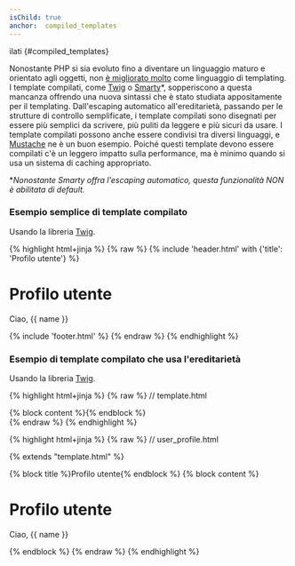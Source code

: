 ```yaml
---
isChild: true
anchor:  compiled_templates
---
```

ilati {#compiled_templates}

Nonostante PHP si sia evoluto fino a diventare un linguaggio maturo e orientato
agli oggetti, non [è migliorato molto][article_templating_engines] come
linguaggio di templating. I template compilati, come [Twig] o [Smarty]*,
sopperiscono a questa mancanza offrendo una nuova sintassi che è stato studiata
appositamente per il templating. Dall'escaping automatico all'ereditarietà,
passando per le strutture di controllo semplificate, i template compilati sono
disegnati per essere più semplici da scrivere, più puliti da leggere e più
sicuri da usare. I template compilati possono anche essere condivisi tra diversi
linguaggi, e [Mustache] ne è un buon esempio. Poiché questi template devono
essere compilati c'è un leggero impatto sulla performance, ma è minimo quando si
usa un sistema di caching appropriato.

**Nonostante Smarty offra l'escaping automatico, questa funzionalità NON è
abilitata di default.*

### Esempio semplice di template compilato

Usando la libreria [Twig].

{% highlight html+jinja %}
{% raw %}
{% include 'header.html' with {'title': 'Profilo utente'} %}

<h1>Profilo utente</h1>
<p>Ciao, {{ name }}</p>

{% include 'footer.html' %}
{% endraw %}
{% endhighlight %}

### Esempio di template compilato che usa l'ereditarietà

Usando la libreria [Twig].

{% highlight html+jinja %}
{% raw %}
// template.html

<html>
<head>
    <title>{% block title %}{% endblock %}</title>
</head>
<body>

<main>
    {% block content %}{% endblock %}
</main>

</body>
</html>
{% endraw %}
{% endhighlight %}

{% highlight html+jinja %}
{% raw %}
// user_profile.html

{% extends "template.html" %}

{% block title %}Profilo utente{% endblock %}
{% block content %}
    <h1>Profilo utente</h1>
    <p>Ciao, {{ name }}</p>
{% endblock %}
{% endraw %}
{% endhighlight %}

[article_templating_engines]: http://fabien.potencier.org/article/34/templating-engines-in-php
[Twig]: http://twig.sensiolabs.org/
[Smarty]: http://www.smarty.net/
[Mustache]: http://mustache.github.io/
